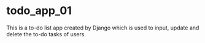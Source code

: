 # todo_app_01
This is a to-do list app created by Django which is used to input, update and delete the to-do tasks of users.

